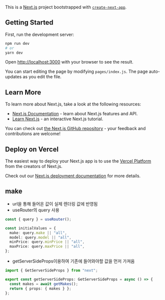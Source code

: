 This is a [Next.js](https://nextjs.org/) project bootstrapped with [`create-next-app`](https://github.com/vercel/next.js/tree/canary/packages/create-next-app).

## Getting Started

First, run the development server:

```bash
npm run dev
# or
yarn dev
```

Open [http://localhost:3000](http://localhost:3000) with your browser to see the result.

You can start editing the page by modifying `pages/index.js`. The page auto-updates as you edit the file.

## Learn More

To learn more about Next.js, take a look at the following resources:

- [Next.js Documentation](https://nextjs.org/docs) - learn about Next.js features and API.
- [Learn Next.js](https://nextjs.org/learn) - an interactive Next.js tutorial.

You can check out [the Next.js GitHub repository](https://github.com/vercel/next.js/) - your feedback and contributions are welcome!

## Deploy on Vercel

The easiest way to deploy your Next.js app is to use the [Vercel Platform](https://vercel.com/import?utm_medium=default-template&filter=next.js&utm_source=create-next-app&utm_campaign=create-next-app-readme) from the creators of Next.js.

Check out our [Next.js deployment documentation](https://nextjs.org/docs/deployment) for more details.

## make

- url을 통해 들어온 값이 실제 렌더링 값에 반영됨
- useRouter의 query 사용

```ts
const { query } = useRouter();

const initialValues = {
  make: query.make || "all",
  model: query.model || "all",
  minPrice: query.minPrice || "all",
  maxPrice: query.maxPrice || "all",
};
```

- getServerSideProps이용하여 기존에 들어와야할 값을 먼저 가져옴

```ts
import { GetServerSideProps } from "next";

export const getServerSideProps: GetServerSideProps = async () => {
  const makes = await getMakes();
  return { props: { makes } };
};
```
